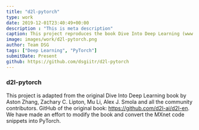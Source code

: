 ```yaml
---
title: "d2l-pytorch"
type: work
date: 2019-12-01T23:40:49+00:00
description : "This is meta description"
caption: This project reproduces the book Dive Into Deep Learning (www.d2l.ai), adapting the code from MXNet into PyTorch.
image: images/work/d2l-pytorch.png
author: Team DSG
tags: ["Deep Learning", "PyTorch"]
submitDate: Present
github: https://github.com/dsgiitr/d2l-pytorch
---
```

### d2l-pytorch

This project is adapted from the original Dive Into Deep Learning book by Aston Zhang, Zachary C. Lipton, Mu Li, Alex J. Smola and all the community contributors. GitHub of the original book: https://github.com/d2l-ai/d2l-en. We have made an effort to modify the book and convert the MXnet code snippets into PyTorch.